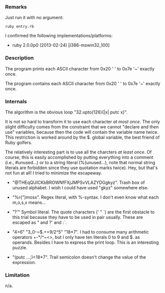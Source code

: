### Remarks

Just run it with no argument:

    ruby entry.rb

I confirmed the following implementations/platforms:

* ruby 2.0.0p0 (2013-02-24) [i386-mswin32\_100]

### Description

The program prints each ASCII character from 0x20 ' ' to 0x7e '~' exactly once.

The program contains each ASCII character from 0x20 ' ' to 0x7e '~' exactly once.

### Internals

The algorithm is the obvious loop "32.upto(126){|x| putc x}".

It is not so hard to transform it to use each character *at most once*. The only slight difficulty comes from the constraint that we cannot "declare and then use" variables, because then the code will contain the variable name twice. This restriction is worked around by the $. global variable, the best friend of Ruby golfers.

The relatively interesting part is to use all the charcters *at least once*. Of course, this is easily accomplished by putting everything into a comment (i.e., #unused...) or to a string literal (%(unused...), note that normal string literals are forbidden since they use quotation marks twice). Hey, but that's not fun at all! I tried to minimize the escapeway.

* "@THEqQUICKbBROWNfFXjJMPSvVLAZYDGgkyz". Trash box of unused alphabet. I wish I could have used "gkyz" somewhere else.

* "%r{\"}mosx". Regex literal, with %-syntax. I don't even know what each m,o,s,x means...

* "?'" Symbol literal. The quote characters (' " \`) are the first obstacle to this trial because they have to be used in pair usually. These are escaped as \" and ?' and :\`.

* "4>6" "3\_0-~$.+=9/2^5" "18\*7". I had to consume many arithmetic operators +-\*/^~<>, but I only have ten literals 0 to 9 and $. as operands. Besides I have to express the print loop. This is an interesting puzzle.

* "(putc ...;)<18*7". Trail semicolon doesn't change the value of the expression.

### Limitation

n/a.
